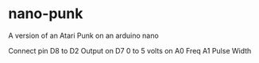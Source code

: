 # nano-punk
A version of an Atari Punk on an arduino nano


  Connect pin D8 to D2
  Output on D7
  0 to 5 volts on 
  A0      Freq
  A1      Pulse Width
